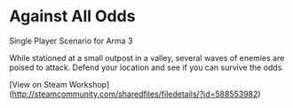 # Against All Odds

Single Player Scenario for Arma 3

While stationed at a small outpost in a valley, several waves of enemies are poised to attack. Defend your location and see if you can survive the odds.

[View on Steam Workshop] (http://steamcommunity.com/sharedfiles/filedetails/?id=588553982)

